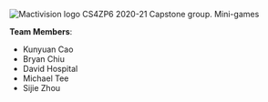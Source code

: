 ![Mactivision logo](https://github.com/BryanChiu/Mactivision/tree/master/Mactivision%20Mini-Games/Assets/Mactivision.png)
CS4ZP6 2020-21 Capstone group. Mini-games

**Team Members**:
* Kunyuan Cao
* Bryan Chiu
* David Hospital
* Michael Tee
* Sijie Zhou